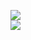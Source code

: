[![](https://img.shields.io/badge/Made%20With-Github%20Spray-lightgrey.svg?style=for-the-badge&logo=github)](https://github.com/Annihil/github-spray#27440)  
[![](https://i.imgur.com/2DrTn0Z.gif)](https://github.com/Annihil/github-spray)
